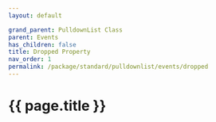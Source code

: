 ```yaml
---
layout: default

grand_parent: PulldownList Class
parent: Events
has_children: false
title: Dropped Property
nav_order: 1
permalink: /package/standard/pulldownlist/events/dropped
---
```

# {{ page.title }}
